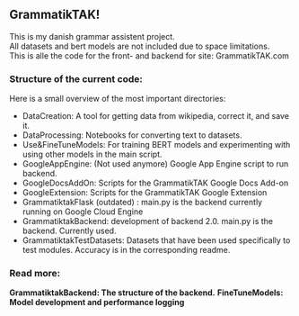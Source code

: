 ## GrammatikTAK!
This is my danish grammar assistent project.  
All datasets and bert models are not included due to space limitations.  
This is alle the code for the front- and backend for site: GrammatikTAK.com

### Structure of the current code:
Here is a small overview of the most important directories:  
* DataCreation: A tool for getting data from wikipedia, correct it, and save it.
* DataProcessing: Notebooks for converting text to datasets.
* Use&FineTuneModels: For training BERT models and experimenting with using other models in the main script.
* GoogleAppEngine: (Not used anymore) Google App Engine script to run backend.
* GoogleDocsAddOn: Scripts for the GrammatikTAK Google Docs Add-on
* GoogleExtension: Scripts for the GrammatikTAK Google Extension
* GrammatiktakFlask (outdated) : main.py is the backend currently running on Google Cloud Engine
* GrammatiktakBackend: development of backend 2.0. main.py is the backend. Currently used.
* GrammatiktakTestDatasets: Datasets that have been used specifically to test modules. Accuracy is in the corresponding readme.

### Read more:
**GrammatiktakBackend: The structure of the backend.**
**FineTuneModels: Model development and performance logging**
